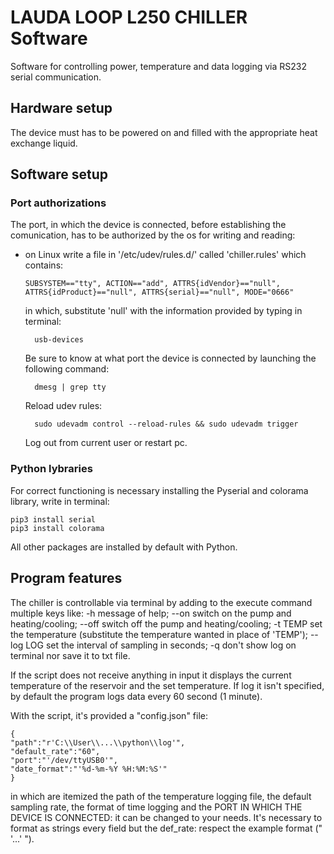 # LAUDA LOOP L250 CHILLER Software

Software for controlling power, temperature and data logging via RS232 serial communication.

## Hardware setup 

The device must has to be powered on and filled with the appropriate heat exchange liquid.


## Software setup 
### Port authorizations

The port, in which the device is connected, before establishing the comunication, has to be authorized by the os for writing and reading:

- on Linux
    write a file in '/etc/udev/rules.d/' called 'chiller.rules' which contains: 

    ```
    SUBSYSTEM=="tty", ACTION=="add", ATTRS{idVendor}=="null", ATTRS{idProduct}=="null", ATTRS{serial}=="null", MODE="0666"
     ```

    in which, substitute 'null' with the information provided by typing in terminal:
    
        usb-devices  

    Be sure to know at what port the device is connected by launching the following command:

        dmesg | grep tty
    
    Reload udev rules:

        sudo udevadm control --reload-rules && sudo udevadm trigger
    
    Log out from current user or restart pc.

### Python lybraries
For correct functioning is necessary installing the Pyserial and colorama library, write in terminal:

    pip3 install serial
    pip3 install colorama

All other packages are installed by default with Python.

## Program features
The chiller is controllable via terminal by adding to the execute command multiple keys like:
    -h  message of help;
    --on    switch on the pump and heating/cooling;
    --off   switch off the pump and heating/cooling;
    -t TEMP set the temperature (substitute the temperature wanted in place of 'TEMP');
    --log LOG   set the interval of sampling in seconds;
    -q  don't show log on terminal nor save it to txt file.

If the script does not receive anything in input it displays the current temperature of the reservoir and the set temperature. If log it isn't specified, by default the program logs data every 60 second (1 minute).

With the script, it's provided a "config.json" file:

    {
    "path":"r'C:\\User\\...\\python\\log'",
    "default_rate":"60",
    "port":"'/dev/ttyUSB0'",
    "date_format":"'%d-%m-%Y %H:%M:%S'"
    }


 in which are itemized the path of the temperature logging file, the default sampling rate, the format of time logging and the PORT IN WHICH THE DEVICE IS CONNECTED: it can be changed to your needs. It's necessary to format as strings every field but the def_rate: respect the example format ("  '...'  ").
 


